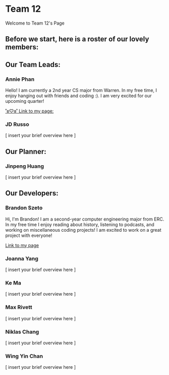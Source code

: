 # Team 12
Welcome to Team 12's Page

## Before we start, here is a roster of our lovely members:

<!-- Our Team Leads -->
## Our Team Leads:
### Annie Phan
  Hello! I am currently a 2nd year CS major from Warren. In my free time, I enjoy hanging out with friends and coding :). I am very excited for our upcoming quarter!
  
  [˚ʚ♡ɞ˚ Link to my page:](https://anniephan02.github.io/CSE110/)

### JD Russo
[ insert your brief overview here ]

<!-- Planner -->
## Our Planner:
### Jinpeng Huang
[ insert your brief overview here ]

<!-- Developers -->
## Our Developers:
### Brandon Szeto
Hi, I'm Brandon! I am a second-year computer engineering major from ERC. In my
free time I enjoy reading about history, listening to podcasts, and working on
miscellaneous coding projects! I am excited to work on a great project with
everyone!

[Link to my page](https://github.com/brandonszeto)

### Joanna Yang
[ insert your brief overview here ]

### Ke Ma
[ insert your brief overview here ]

### Max Rivett
[ insert your brief overview here ]

### Niklas Chang
[ insert your brief overview here ]

### Wing Yin Chan
[ insert your brief overview here ]
